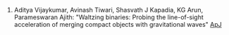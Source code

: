 1. Aditya Vijaykumar, Avinash Tiwari, Shasvath J Kapadia, KG Arun, Parameswaran Ajith: "Waltzing binaries: Probing the line-of-sight acceleration of merging compact objects with gravitational waves" [ApJ](https://iopscience.iop.org/article/10.3847/1538-4357/acd77d/meta)

